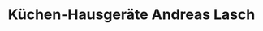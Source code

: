 ---
title: "Küchen-Hausgeräte Andreas Lasch"
url: /zwoenitz/kuechen-hausgeraete-andreas-lasch/
shop: Küchen
---